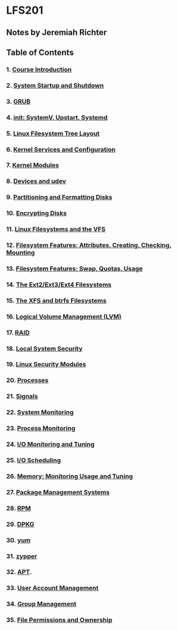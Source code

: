 # LFS201
## Notes by Jeremiah Richter

## Table of Contents

### 1. [Course Introduction](/sections/01.md)

### 2. [System Startup and Shutdown](/sections/02.md)

### 3. [GRUB](/sections/03.md)

### 4. [init: SystemV, Upstart, Systemd](/sections/04.md)

### 5. [Linux Filesystem Tree Layout](/sections/05.md)

### 6. [Kernel Services and Configuration](/sections/06.md)

### 7. [Kernel Modules](/sections/07.md)

### 8. [Devices and udev](/sections/08.md)

### 9. [Partitioning and Formatting Disks](/sections/09.md)

### 10. [Encrypting Disks](/sections/10.md)

### 11. [Linux Filesystems and the VFS](/sections/11.md)

### 12. [Filesystem Features: Attributes, Creating, Checking, Mounting](/sections/12.md)

### 13. [Filesystem Features: Swap, Quotas, Usage](/sections/13.md)

### 14. [The Ext2/Ext3/Ext4 Filesystems](/sections/14.md)

### 15. [The XFS and btrfs Filesystems](/sections/15.md)

### 16. [Logical Volume Management (LVM)](/sections/16.md)

### 17. [RAID](/sections/17.md)

### 18. [Local System Security](/sections/18.md)

### 19. [Linux Security Modules](/sections/19.md)

### 20. [Processes](/sections/20.md)

### 21. [Signals](/sections/21.md)

### 22. [System Monitoring](/sections/22.md)

### 23. [Process Monitoring](/sections/23.md)

### 24. [I/O Monitoring and Tuning](/sections/24.md)

### 25. [I/O Scheduling](/sections/25.md)

### 26. [Memory: Monitoring Usage and Tuning](/sections/26.md)

### 27. [Package Management Systems](/sections/27.md)

### 28. [RPM](/sections/28.md)

### 29. [DPKG](/sections/29.md)

### 30. [yum](/sections/30.md)

### 31. [zypper](/sections/31.md)

### 32. [APT](/sections/32.md).

### 33. [User Account Management](/sections/33.md)

### 34. [Group Management](/sections/34.md)

### 35. [File Permissions and Ownership](/sections/35.md)
